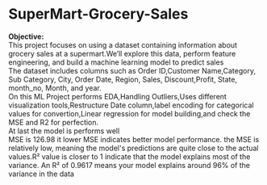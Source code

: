 # SuperMart-Grocery-Sales
<b>Objective:</b><br>
This project focuses on using a dataset containing information about grocery sales at a supermart.We’ll explore this data, perform feature engineering, and build a machine learning model to predict sales<br>
The dataset includes columns such as Order ID,Customer Name,Category, Sub Category, City, Order Date, Region, Sales, Discount,Profit, State, month_no, Month, and year.<br>
On this ML Project performs EDA,Handling Outliers,Uses different visualization tools,Restructure Date column,label encoding for categorical values for convertion,Linear regression for model building,and check the MSE and R2 for perfection.<br>
At last the model is performs well<br>
MSE is 126.98 it lower MSE indicates better model performance. the MSE is relatively low, meaning the model's predictions are quite close to the actual values.R² value is closer to 1 indicate that the model explains most of the variance. An R² of 0.9617 means your model explains around 96% of the variance in the data
